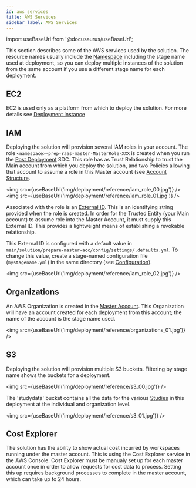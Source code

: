 ```yaml
---
id: aws_services
title: AWS Services
sidebar_label: AWS Services
---
```


import useBaseUrl from '@docusaurus/useBaseUrl';

This section describes some of the AWS services used by the solution. The
resource names usually include the [Namespace](/deployment/pre_deployment/configuration) including the stage name used at deployment, so you can
deploy multiple instances of the solution from the same account if you use a
different stage name for each deployment.

## EC2

EC2 is used only as a platform from which to deploy the solution. For more details see [Deployment Instance](/deployment/pre_deployment/deployment_instance)

## IAM

Deploying the solution will provision several IAM roles in your account. The role
`<namespace>-prep-raas-master-MasterRole-XXX` is created when you run
the [Post Deployment](/deployment/post_deployment/index) SDC. This role has
as Trust Relationship to trust the Main account from which you deploy
the solution, and two Policies allowing that account to assume a role in this
Master account (see [Account Structure](/deployment/reference/account_structure).

<img src={useBaseUrl('img/deployment/reference/iam_role_00.jpg')} />
<img src={useBaseUrl('img/deployment/reference/iam_role_01.jpg')} />

Associated with the role is an [External
ID](https://docs.aws.amazon.com/IAM/latest/UserGuide/id_roles_create_for-user_externalid.html).
This is an identifying string provided when the role is created. In
order for the Trusted Entity (your Main account) to assume role into the
Master Account, it must supply this External ID. This provides a
lightweight means of establishing a revokable relationship.

This External ID is configured with a default value in
`main/solution/prepare-master-acc/config/settings/.defaults.yml`. To change this value, create a stage-named
configuration file (`mystagename.yml`) in the same directory (see [Configuration](/deployment/pre_deployment/configuration)).

<img src={useBaseUrl('img/deployment/reference/iam_role_02.jpg')} />

## Organizations

An AWS Organization is created in the [Master Account](/deployment/reference/account_structure). This
Organization will have an account created for each deployment from this
account; the name of the account is the stage name used.

<img src={useBaseUrl('img/deployment/reference/organizations_01.jpg')} />

## S3

Deploying the solution will provision multiple S3 buckets. Filtering by stage name
shows the buckets for a deployment.

<img src={useBaseUrl('img/deployment/reference/s3_00.jpg')} />

The \'studydata\' bucket contains all the data for the various [Studies](/user_guide/sidebar/common/studies/introduction) in this deployment at the
individual and organization level.

<img src={useBaseUrl('img/deployment/reference/s3_01.jpg')} />

## Cost Explorer

The solution has the ability to show actual cost incurred by workspaces running under the master account. This is using the Cost Explorer service in the AWS Console.
Cost Explorer must be manualy set up for each master account once in order to allow requests for cost data to process. Setting this up requires background processes to complete in the master account, which can take up to 24 hours.
